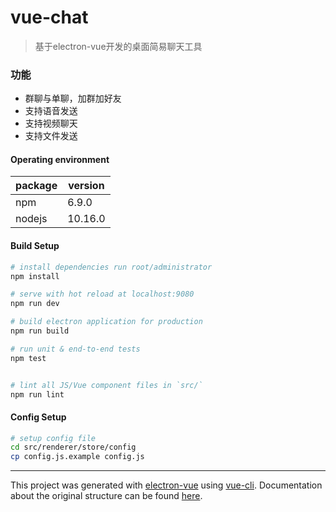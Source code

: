 # vue-chat

> 基于electron-vue开发的桌面简易聊天工具

### 功能

- 群聊与单聊，加群加好友
- 支持语音发送
- 支持视频聊天
- 支持文件发送

#### Operating environment
package|version
---|---
npm|6.9.0
nodejs|10.16.0

#### Build Setup

``` bash
# install dependencies run root/administrator
npm install

# serve with hot reload at localhost:9080
npm run dev

# build electron application for production
npm run build

# run unit & end-to-end tests
npm test


# lint all JS/Vue component files in `src/`
npm run lint

```

#### Config Setup
```bash
# setup config file
cd src/renderer/store/config
cp config.js.example config.js
```

---

This project was generated with [electron-vue](https://github.com/SimulatedGREG/electron-vue) using [vue-cli](https://github.com/vuejs/vue-cli). Documentation about the original structure can be found [here](https://simulatedgreg.gitbooks.io/electron-vue/content/index.html).
